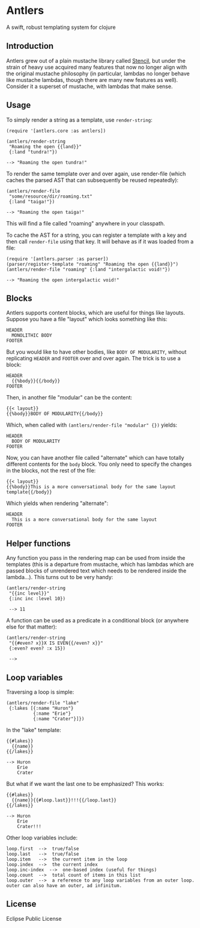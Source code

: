 # Antlers

A swift, robust templating system for clojure

## Introduction

Antlers grew out of a plain mustache library called [Stencil](http://github.com/davidsantiago/stencil), but under the strain of heavy use acquired many features that now no longer align with the original mustache philosophy (in particular, lambdas no longer behave like mustache lambdas, though there are many new features as well).  Consider it a superset of mustache, with lambdas that make sense.  

## Usage

To simply render a string as a template, use `render-string`:

    (require '[antlers.core :as antlers])

    (antlers/render-string 
     "Roaming the open {{land}}"
     {:land "tundra!"})

    --> "Roaming the open tundra!"

To render the same template over and over again, use render-file (which caches the parsed AST that can subsequently be reused repeatedly):

    (antlers/render-file
     "some/resource/dir/roaming.txt"
     {:land "taiga!"})

    --> "Roaming the open taiga!"

This will find a file called "roaming" anywhere in your classpath.  

To cache the AST for a string, you can register a template with a key and then call `render-file` using that key.  It will behave as if it was loaded from a file:

    (require '[antlers.parser :as parser])
    (parser/register-template "roaming" "Roaming the open {{land}}")
    (antlers/render-file "roaming" {:land "intergalactic void!"})

    --> "Roaming the open intergalactic void!"

## Blocks

Antlers supports content blocks, which are useful for things like layouts.  Suppose you have a file "layout" which looks something like this:

    HEADER
      MONOLITHIC BODY
    FOOTER

But you would like to have other bodies, like `BODY OF MODULARITY`, without replicating `HEADER` and `FOOTER` over and over again.  The trick is to use a block:

    HEADER
      {{%body}}{{/body}}
    FOOTER

Then, in another file "modular" can be the content:

    {{< layout}}
    {{%body}}BODY OF MODULARITY{{/body}}

Which, when called with `(antlers/render-file "modular" {})` yields:

    HEADER
      BODY OF MODULARITY
    FOOTER

Now, you can have another file called "alternate" which can have totally different contents for the `body` block.  You only need to specify the changes in the blocks, not the rest of the file:

    {{< layout}}
    {{%body}}This is a more conversational body for the same layout template{{/body}}

Which yields when rendering "alternate":

    HEADER
      This is a more conversational body for the same layout
    FOOTER

## Helper functions

Any function you pass in the rendering map can be used from inside the templates (this is a departure from mustache, which has lambdas which are passed blocks of unrendered text which needs to be rendered inside the lambda...).  This turns out to be very handy:

    (antlers/render-string
     "{{inc level}}" 
     {:inc inc :level 10})

     --> 11

A function can be used as a predicate in a conditional block (or anywhere else for that matter):

    (antlers/render-string
     "{{#even? x}}X IS EVEN{{/even? x}}"
     {:even? even? :x 15})

     --> 

## Loop variables

Traversing a loop is simple:

    (antlers/render-file "lake" 
     {:lakes [{:name "Huron"} 
              {:name "Erie"} 
              {:name "Crater"}]})

In the "lake" template:

    {{#lakes}}
      {{name}}
    {{/lakes}}

    --> Huron 
        Erie 
        Crater

But what if we want the last one to be emphasized?  This works:

    {{#lakes}}
      {{name}}{{#loop.last}}!!!{{/loop.last}}
    {{/lakes}}

    --> Huron 
        Erie 
        Crater!!!

Other loop variables include:

    loop.first  -->  true/false
    loop.last   -->  true/false
    loop.item   -->  the current item in the loop
    loop.index  -->  the current index
    loop.inc-index  -->  one-based index (useful for things)
    loop.count  -->  total count of items in this list
    loop.outer  -->  a reference to any loop variables from an outer loop.  outer can also have an outer, ad infinitum.

## License

Eclipse Public License
